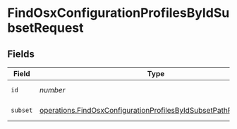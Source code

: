 # FindOsxConfigurationProfilesByIdSubsetRequest


## Fields

| Field                                                                                                                                                       | Type                                                                                                                                                        | Required                                                                                                                                                    | Description                                                                                                                                                 |
| ----------------------------------------------------------------------------------------------------------------------------------------------------------- | ----------------------------------------------------------------------------------------------------------------------------------------------------------- | ----------------------------------------------------------------------------------------------------------------------------------------------------------- | ----------------------------------------------------------------------------------------------------------------------------------------------------------- |
| `id`                                                                                                                                                        | *number*                                                                                                                                                    | :heavy_check_mark:                                                                                                                                          | ID to filter by                                                                                                                                             |
| `subset`                                                                                                                                                    | [operations.FindOsxConfigurationProfilesByIdSubsetPathParamSubset](../../../sdk/models/operations/findosxconfigurationprofilesbyidsubsetpathparamsubset.md) | :heavy_check_mark:                                                                                                                                          | Subset to filter by                                                                                                                                         |